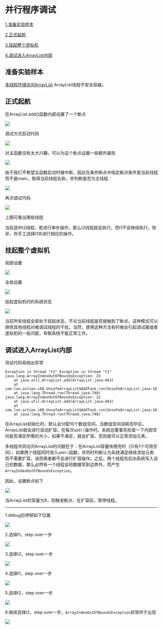 # 并行程序调试 #

[1.准备实验样本](#准备实验样本)

[2.正式起航](#正式起航)

[3.挂起整个虚拟机](#挂起整个虚拟机)

[4.调试进入ArrayList内部](#调试进入arraylist内部)

## 准备实验样本 ##

[多线程环境访问ArrayList](UnsafeArrayList.java) ArrayList线程不安全容器。

## 正式起航 ##

在ArrayList.add()函数内部设置了一个断点

![](image/01.png)

调试方式启动代码

![](image/02.png)

对主函数没有太大兴趣，可以为这个断点设置一些额外属性

![](image/03.png)

由于我们不希望主函数启动时被中断，因此在条件断点中指定断点条件是当前线程而不是main，取得当前线程名称，并判断是否为主线程：

![](image/04.png)

再次调试代码

![](image/05.png)

上图可看出哪些线程

当前选中t2线程，若进行单步操作，那么t2线程就会执行，而t1不会继续执行，除非，你手工选择t1并进行相应的操作。

## 挂起整个虚拟机 ##

局部设置

![](image/06.png)

全局设置

![](image/07.png)

挂起虚拟机时的系统状态

![](image/08.png)

当前所有线程全部处于挂起状态，不论当前线程是否接触到了断点。这种模式可以排除其他线程对被调试线程的干扰。当然，使用这种方法有时候会引起调试器或者虚拟机的一些问题，导致系统不能正常工作。

## 调试进入ArrayList内部 ##

测试代码易抛出异常

	Exception in thread "t2" Exception in thread "t1" java.lang.ArrayIndexOutOfBoundsException: 23
		at java.util.ArrayList.add(ArrayList.java:463)
		at com.lun.action.c08.UnsafeArrayList$AddTask.run(UnsafeArrayList.java:16)
		at java.lang.Thread.run(Thread.java:748)
	java.lang.ArrayIndexOutOfBoundsException: 22
		at java.util.ArrayList.add(ArrayList.java:463)
		at com.lun.action.c08.UnsafeArrayList$AddTask.run(UnsafeArrayList.java:16)
		at java.lang.Thread.run(Thread.java:748)

在ArrayList初始化时，默认会分配10个数组空间。当数组空间消耗完毕后，ArrayList就会进行自动扩容。在每次`add()`操作时，系统总要事先检查一下内部空间是否满足所需的大小，如果不满足，就会扩容，否则就可以正常添加元素。

多线程共同访问ArrayList的问题在于：在ArrayList容量快用完时（只有1个可用空间），如果两个线程同时进入`add()`函数，并同时判断认为系统满足继续添加元素而不需要扩容，进而两者都不会进行扩容操作。之后，两个线程先后向系统写入自己的数据，那么必然有一个线程会将数据写到边界外，而产生`ArrayIndexOutOfBoundsException`。

因此，设置断点如下

![](image/09.png)

当ArrayList的容量为9，则触发断点，在扩容前，暂停线程。

---

1.debug后停顿如下位置

![](image/10.png)

2.选择t1，step over一步

![](image/11.png)

3.选择t2，step over一步

![](image/12.png)

4.选择t1，step over一步

![](image/13.png)

5.选择t2，step over一步

![](image/14.png)

6.继续选择t2，step over一步，`ArrayIndexOutOfBoundsException`异常终于出现

![](image/15.png)

